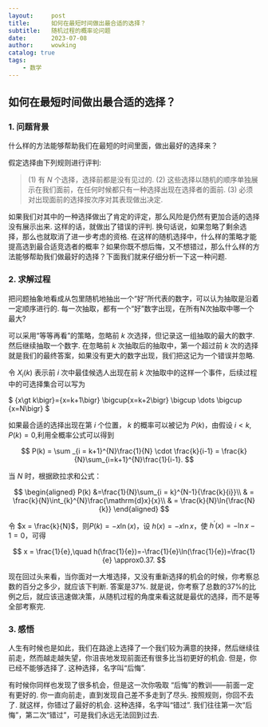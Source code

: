 ```yaml
---
layout:     post
title:      如何在最短时间做出最合适的选择？
subtitle:   随机过程的概率论问题
date:       2023-07-08
author:     wowking
catalog: true
tags:
    - 数学
---
```


## 如何在最短时间做出最合适的选择？
### 1. 问题背景
什么样的方法能够帮助我们在最短的时间里面，做出最好的选择来？

假定选择由下列规则进行评判: 

> (1) 有 $N$ 个选择，选择前都是没有见过的.
> (2) 这些选择以随机的顺序单独展示在我们面前，在任何时候都只有一种选择出现在选择者的面前.
> (3) 必须对出现面前的选择按次序对其表现做出决定.

如果我们对其中的一种选择做出了肯定的评定，那么风险是仍然有更加合适的选择没有展示出来. 这样的话，就做出了错误的评判. 换句话说，如果忽略了剩余选择，那么也就取消了进一步考虑的资格. 在这样的随机选择中，什么样的策略才能提高选到最合适竞选者的概率？如果你既不想后悔，又不想错过，那么什么样的方法能够帮助我们做最好的选择？下面我们就来仔细分析一下这一种问题. 

### 2. 求解过程
把问题抽象地看成从包里随机地抽出一个“好”所代表的数字，可以认为抽取是沿着一定顺序进行的. 每一次抽取，都有一个“好”数字出现，在所有N次抽取中哪一个最大? 

可以采用“等等再看”的策略，忽略前 $k$ 次选择，但记录这一组抽取的最大的数字. 然后继续抽取一个数字. 在忽略前 $k$ 次抽取后的抽取中，第一个超过前 $k$ 次的选择就是我们的最终答案，如果没有更大的数字出现，我们把这记为一个错误并忽略. 

令 $X_{i}(k)$ 表示前 $i$ 次中最佳候选人出现在前 $k$ 次抽取中的这样一个事件，后续过程中的可选择集合可以写为

$
\{x\gt k\bigr\}=\{x=k+1\bigr\} \bigcup\{x=k+2\bigr\} \bigcup \dots \bigcup \{x=N\bigr\}
$

如果最合适的选择出现在第 $i$ 个位置， $k$ 的概率可以被记为 $P(k)$，由假设 $i<k,P(k)=0$,利用全概率公式可以得到

$$
P(k) = \sum _{i = k+1}^{N}\frac{1}{N} \cdot \frac{k}{i-1} = \frac{k}{N}\sum_{i=k+1}^{N}\frac{1}{i-1}.
$$

当 $N$ 时，根据欧拉求和公式：

$$
\begin{aligned}
    P(k) &=\frac{1}{N}\sum_{i = k}^{N-1}{\frac{k}{i}}\\ 
    & = \frac{k}{N}\int_{k}^{N}\frac{\mathrm{d}x}{x}\\
    & = \frac{k}{N}\ln{\frac{N}{k}}
\end{aligned}
$$

令 $x = \frac{k}{N}$，则$P(k)=-x\ln(x)$，设 $h(x)=-x\ln x$，使 $h^{\prime}(x)=-\ln x - 1 =0$，可得

$$
x = \frac{1}{e},\quad h(\frac{1}{e})=-\frac{1}{e}\ln(\frac{1}{e})=\frac{1}{e} \approx0.37.
$$

现在回过头来看，当你面对一大堆选择，又没有重新选择的机会的时候，你考察总数的百分之多少，就应该下判断. 答案是37%. 就是说，你考察了总数的37%的比例之后，就应该迅速做决策，从随机过程的角度来看这就是最优的选择，而不是等全部考察完. 

### 3. 感悟
人生有时候也是如此，我们在路途上选择了一个我们较为满意的抉择，然后继续往前走，然而越走越失望，你沮丧地发现前面还有很多比当初更好的机会. 但是，你已经不能够选择了. 这种选择，名字叫“后悔”. 

有时候你同样也发现了很多机会，但是这一次你吸取 “后悔”的教训——前面一定有更好的. 你一直向前走，直到发现自己差不多走到了尽头. 按照规则，你回不去了. 就这样，你错过了最好的机会. 这种选择，名字叫“错过”. 我们往往第一次“后悔”，第二次“错过”，可是我们永远无法回到过去. 
